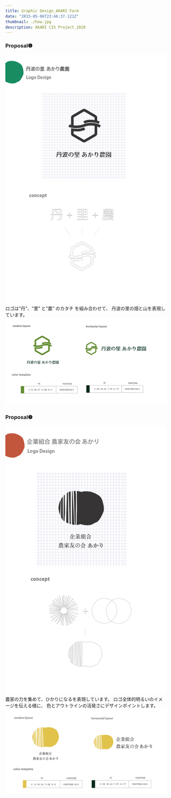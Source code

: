 ```yaml
---
title: Graphic Design_AKARI Farm
date: "2015-05-06T23:46:37.121Z"
thumbnail: ./how.jpg
description: AKARI CIS Project_2020
---
```

### Proposal❶
![my-second-post](./01.jpg)
ロゴは“丹”、“里” と“農” のカタチ
を組み合わせて、
丹波の里の畑と山を表現しています。
![my-second-post](./02.jpg)
### Proposal❷
![my-second-post](./how_1.jpg)
農家の力を集めて、ひかりになるを表現しています。
ロゴ全体的明るいのイメージを伝える様に、
色とアウトラインの活発さにデザインポイントします。
![my-second-post](./how_2.jpg)


